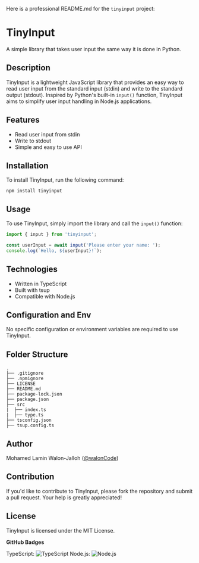 Here is a professional README.md for the `tinyinput` project:

**TinyInput**
================

A simple library that takes user input the same way it is done in Python.

**Description**
---------------

TinyInput is a lightweight JavaScript library that provides an easy way to read user input from the standard input (stdin) and write to the standard output (stdout). Inspired by Python's built-in `input()` function, TinyInput aims to simplify user input handling in Node.js applications.

**Features**
------------

* Read user input from stdin
* Write to stdout
* Simple and easy to use API

**Installation**
--------------

To install TinyInput, run the following command:

```
npm install tinyinput
```

**Usage**
-----

To use TinyInput, simply import the library and call the `input()` function:
```ts
import { input } from 'tinyinput';

const userInput = await input('Please enter your name: ');
console.log(`Hello, ${userInput}!`);
```

**Technologies**
-------------

* Written in TypeScript
* Built with tsup
* Compatible with Node.js

**Configuration and Env**
------------------------

No specific configuration or environment variables are required to use TinyInput.

**Folder Structure**
---------------------

```
.
├── .gitignore
├── .npmignore
├── LICENSE
├── README.md
├── package-lock.json
├── package.json
├── src
|  ├── index.ts
|  ├── type.ts
├── tsconfig.json
├── tsup.config.ts
```

**Author**
---------

Mohamed Lamin Walon-Jalloh ([@walonCode](https://github.com/walonCode))

**Contribution**
-------------

If you'd like to contribute to TinyInput, please fork the repository and submit a pull request. Your help is greatly appreciated!

**License**
---------

TinyInput is licensed under the MIT License.

**GitHub Badges**

 TypeScript: ![TypeScript](https://img.shields.io/badge/-TypeScript-3178C6?style=flat-square&logo=typescript&logoColor=white)
 Node.js: ![Node.js](https://img.shields.io/badge/-Node.js-339933?style=flat-square&logo=node.js&logoColor=white)